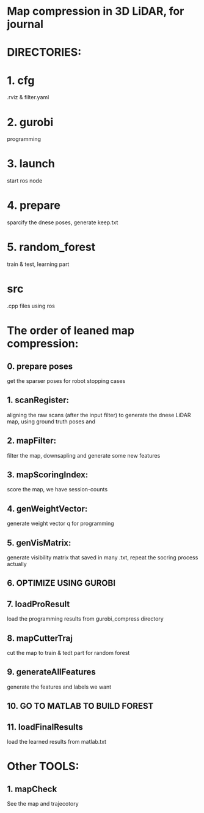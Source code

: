 # Map compression in 3D LiDAR, for journal

# DIRECTORIES:

# 1. cfg
   .rviz & filter.yaml
# 2. gurobi
   programming
# 3. launch
  start ros node
# 4. prepare
  sparcify the dnese poses, generate keep.txt
# 5. random_forest
  train & test, learning part
# src
  .cpp files using ros

# The order of leaned map compression:

## 0. prepare poses
   get the sparser poses for robot stopping cases

## 1. scanRegister:
   aligning the raw scans (after the input filter) to generate the dnese LiDAR map, using ground truth poses and 

## 2. mapFilter: 
   filter the map, downsapling and generate some new features

## 3. mapScoringIndex:
   score the map, we have session-counts

## 4. genWeightVector:
   generate weight vector q for programming

## 5. genVisMatrix:
   generate visibility matrix that saved in many .txt, repeat the socring process actually

## 6. OPTIMIZE USING GUROBI 

## 7. loadProResult
   load the programming results from gurobi_compress directory

## 8. mapCutterTraj
   cut the map to train & tedt part for random forest

## 9. generateAllFeatures
   generate the features and labels we want

## 10. GO TO MATLAB TO BUILD FOREST 

## 11. loadFinalResults
   load the learned results from matlab.txt

# Other TOOLS:

## 1. mapCheck
   See the map and trajecotory




